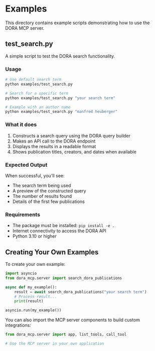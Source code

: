 # Examples

This directory contains example scripts demonstrating how to use the DORA MCP server.

## test_search.py

A simple script to test the DORA search functionality.

### Usage

```bash
# Use default search term
python examples/test_search.py

# Search for a specific term
python examples/test_search.py "your search term"

# Example with an author name
python examples/test_search.py "manfred heuberger"
```

### What it does

1. Constructs a search query using the DORA query builder
2. Makes an API call to the DORA endpoint
3. Displays the results in a readable format
4. Shows publication titles, creators, and dates when available

### Expected Output

When successful, you'll see:
- The search term being used
- A preview of the constructed query
- The number of results found
- Details of the first few publications

### Requirements

- The package must be installed: `pip install -e .`
- Internet connectivity to access the DORA API
- Python 3.10 or higher

## Creating Your Own Examples

To create your own example:

```python
import asyncio
from dora_mcp.server import search_dora_publications

async def my_example():
    result = await search_dora_publications("your search term")
    # Process result...
    print(result)

asyncio.run(my_example())
```

You can also import the MCP server components to build custom integrations:

```python
from dora_mcp.server import app, list_tools, call_tool

# Use the MCP server in your own application
```
